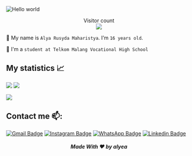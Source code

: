 <img src="https://raw.githubusercontent.com/AlyaRusyda/AlyaRusyda/master/resources/banner.png" alt="Hello world">

<p align="center"> 
  Visitor count<br>
  <img src="https://profile-counter.glitch.me/AlyaRusyda/count.svg" />
</p>

🔭 My name is `Alya Rusyda Maharistya`. I’m `16 years old`.

🏫 I'm a `student at Telkom Malang Vocational High School`

## My statistics 📈 <br>
![](https://github-readme-stats.vercel.app/api?username=AlyaRusyda&show_icons=true&theme=github_dark)
![](https://github-profile-summary-cards.vercel.app/api/cards/repos-per-language?username=AlyaRusyda&theme=github_dark)

![](https://activity-graph.herokuapp.com/graph?username=AlyaRusyda&theme=react-dark)

## Contact me 📫:
[![Gmail Badge](https://img.shields.io/badge/-Gmail-blue?style=flat-roundedrectangle&logo=Gmail&logoColor=white&link=mailto:alyarusydam@gmail.com)](mailto:alyarusydam@gmail.com)
[![Instagram Badge](https://img.shields.io/badge/-Instagram-E4405F?style=flat-roundedrectangle&logo=instagram&logoColor=white&link=https://www.instagram.com/alyarusyda__/)](https://www.instagram.com/alyarusyda__/)
[![WhatsApp Badge](https://img.shields.io/badge/WhatsApp-25D366?style=flat-square&logo=whatsapp&logoColor=white)](https://wa.me/6285727689878)
[![Linkedin Badge](https://img.shields.io/badge/-LinkedIn-blue?style=flat-square&logo=Linkedin&logoColor=white&link=https://www.linkedin.com/in/alya-rusyda-maharistya-315301220/)](https://www.linkedin.com/in/alya-rusyda-maharistya-315301220/)



<h5 align="center">Made With ❤️ by alyea</h5>
